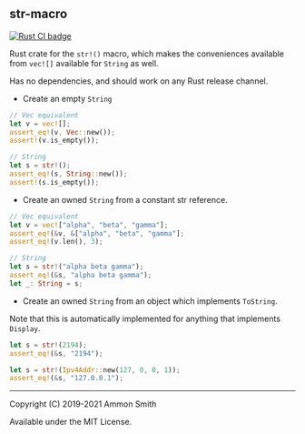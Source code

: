 ## str-macro

<p>
  <a href="https://github.com/ammongit/str-macro/actions?query=workflow%3A%22Rust+CI%22">
    <img src="https://github.com/ammongit/str-macro/workflows/Rust%20CI/badge.svg"
         alt="Rust CI badge">
  </a>
</p>

Rust crate for the `str!()` macro, which makes the conveniences available from `vec![]` available for `String` as well.

Has no dependencies, and should work on any Rust release channel.

* Create an empty `String`

```rust
// Vec equivalent
let v = vec![];
assert_eq!(v, Vec::new());
assert!(v.is_empty());

// String
let s = str!();
assert_eq!(s, String::new());
assert!(s.is_empty());
```

* Create an owned `String` from a constant str reference.

```rust
// Vec equivalent
let v = vec!["alpha", "beta", "gamma"];
assert_eq!(&v, &["alpha", "beta", "gamma"];
assert_eq!(v.len(), 3);

// String
let s = str!("alpha beta gamma");
assert_eq!(&s, "alpha beta gamma");
let _: String = s;
```

* Create an owned `String` from an object which implements `ToString`.

Note that this is automatically implemented for anything that implements `Display`.

```rust
let s = str!(2194);
assert_eq!(&s, "2194");

let s = str!(Ipv4Addr::new(127, 0, 0, 1));
assert_eq!(&s, "127.0.0.1");
```

----

Copyright (C) 2019-2021 Ammon Smith

Available under the MIT License.
